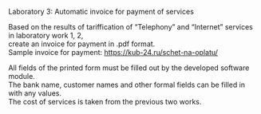 Laboratory 3: Automatic invoice for payment of services

Based on the results of tariffication of “Telephony” and “Internet” services in laboratory work 1, 2,                                     
create an invoice for payment in .pdf format.                                                           
Sample invoice for payment:
https://kub-24.ru/schet-na-oplatu/

All fields of the printed form must be filled out by the developed software module.                             
The bank name, customer names and other formal fields can be filled in with any values.                      
The cost of services is taken from the previous two works.                                                
